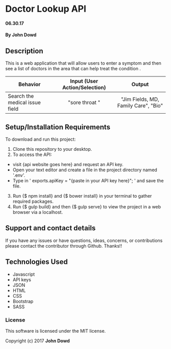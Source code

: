 # Doctor Lookup API

#### 06.30.17

#### **By John Dowd**

## Description

This is a web application that will allow users to enter a symptom and then see a list of doctors in the area that can help treat the condition .

|Behavior| Input (User Action/Selection) |Output|
|---|:---:|:---:|
|Search the medical issue field |"sore throat "|"Jim Fields, MD, Family Care", "Bio" |

## Setup/Installation Requirements

To download and run this project:
1. Clone this repository to your desktop.
2. To access the API:
  * visit {api website goes here} and request an API key.
  * Open your text editor and create a file in the project directory named '.env'.
  * Type in ' exports.apiKey = "{paste in your API key here}"; ' and save the file.
3. Run {$ npm install} and {$ bower install} in your terminal to gather required packages.
4. Run {$ gulp build} and then {$ gulp serve} to view the project in a web browser via a localhost.

## Support and contact details

If you have any issues or have questions, ideas, concerns, or contributions please contact the contributor through Github.  Thanks!!

## Technologies Used

* Javascript
* API keys
* JSON
* HTML
* CSS
* Bootstrap
* SASS

### License
This software is licensed under the MIT license.

Copyright (c) 2017 **John Dowd**
